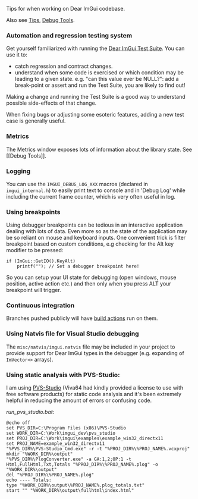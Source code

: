 Tips for when working on Dear ImGui codebase.

Also see [Tips](https://github.com/ocornut/imgui/wiki/Tips), [Debug Tools](https://github.com/ocornut/imgui/wiki/Debug-Tools).

### Automation and regression testing system

Get yourself familiarized with running the [Dear ImGui Test Suite](https://github.com/ocornut/imgui_test_engine). You can use it to:
- catch regression and contract changes. 
- understand when some code is exercised or which condition may be leading to a given state. e.g. "can this value ever be NULL?": add a break-point or assert and run the Test Suite, you are likely to find out!

Making a change and running the Test Suite is a good way to understand possible side-effects of that change.

When fixing bugs or adjusting some esoteric features, adding a new test case is generally useful.

### Metrics
The Metrics window exposes lots of information about the library state. See [[Debug Tools]].

### Logging
You can use the `IMGUI_DEBUG_LOG_XXX` macros (declared in `imgui_internal.h`) to easily print text to console and in 'Debug Log' while including the current frame counter, which is very often useful in log.

### Using breakpoints
Using debugger breakpoints can be tedious in an interactive application dealing with lots of data. Even more so as the state of the application may be so reliant on mouse and keyboard inputs. One convenient trick is filter breakpoint based on custom conditions, e.g checking for the Alt key modifier to be pressed:

```
if (ImGui::GetIO().KeyAlt)
    printf(""); // Set a debugger breakpoint here!
```

So you can setup your UI state for debugging (open windows, mouse position, active action etc.) and then only when you press ALT your breakpoint will trigger.

### Continuous integration
Branches pushed publicly will have [build actions](https://github.com/ocornut/imgui/actions) run on them.

### Using Natvis file for Visual Studio debugging
The `misc/natvis/imgui.natvis` file may be included in your project to provide support for Dear ImGui types in the debugger (e.g. expanding of `ImVector<>` arrays).

### Using static analysis with PVS-Studio:
I am using [PVS-Studio](https://www.viva64.com/en/pvs-studio/) (Viva64 had kindly provided a license to use with free software products) for static code analysis and it's been extremely helpful in reducing the amount of errors or confusing code.

_run_pvs_studio.bat_:
```
@echo off
set PVS_DIR=C:\Program Files (x86)\PVS-Studio
set WORK_DIR=C:\Work\imgui_dev\pvs_studio
set PROJ_DIR=C:\Work\imgui\examples\example_win32_directx11
set PROJ_NAME=example_win32_directx11
"%PVS_DIR%\PVS-Studio_Cmd.exe" -r -t "%PROJ_DIR%\%PROJ_NAME%.vcxproj"
mkdir "%WORK_DIR%\output"
"%PVS_DIR%\PlogConverter.exe" -a GA:1,2;OP:1 -t Html,FullHtml,Txt,Totals "%PROJ_DIR%\%PROJ_NAME%.plog" -o "%WORK_DIR%\output"
del "%PROJ_DIR%\%PROJ_NAME%.plog"
echo ---- Totals:
type "%WORK_DIR%\output\%PROJ_NAME%.plog_totals.txt"
start "" "%WORK_DIR%\output\fullhtml\index.html"
```
